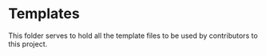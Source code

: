 # Templates

This folder serves to hold all the template files to be used by contributors to this project.
